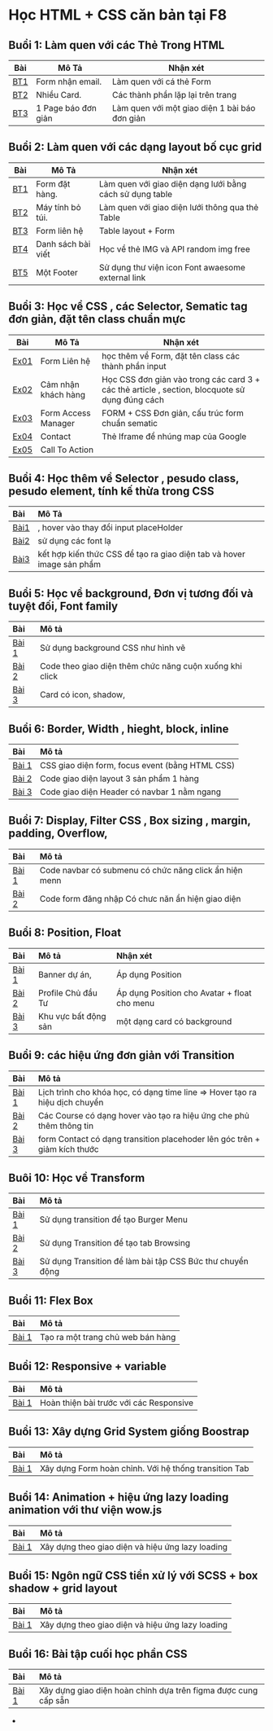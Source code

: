 # Học HTML + CSS căn bản tại F8

## Buổi 1: Làm quen với các Thẻ Trong HTML 

 | Bài                                                          | Mô Tả               | Nhận xét                                      |
 | ------------------------------------------------------------ | ------------------- | --------------------------------------------- |
 | [BT1](https://buiduong2.github.io/F8-offline/day01/ex1.html) | Form nhận email.    | Làm quen với cá thẻ Form                      |
 | [BT2](https://buiduong2.github.io/F8-offline/day01/ex2.html) | Nhiều Card.         | Các thành phần lặp lại trên trang             |
 | [BT3](https://buiduong2.github.io/F8-offline/day01/ex3.html) | 1 Page báo đơn giản | Làm quen với một giao diện 1 bài báo đơn giản |


## Buổi 2: Làm quen với các dạng layout bố cục grid

 | Bài                                                           | Mô Tả              | Nhận xét                                                 |
 | ------------------------------------------------------------- | ------------------ | -------------------------------------------------------- |
 | [BT1](https://buiduong2.github.io/F8-offline/day02/ex01.html) | Form đặt hàng.     | Làm quen với giao diện dạng lưới bằng cách sử dụng table |
 | [BT2](https://buiduong2.github.io/F8-offline/day02/ex02.html) | Máy tính bỏ túi.   | Làm quen với giao diện lưới thông qua thẻ Table          |
 | [BT3](https://buiduong2.github.io/F8-offline/day02/ex03.html) | Form liên hệ       | Table layout + Form                                      |
 | [BT4](https://buiduong2.github.io/F8-offline/day02/ex04.html) | Danh sách bài viết | Học về thẻ IMG và API random img free                    |
 | [BT5](https://buiduong2.github.io/F8-offline/day02/ex05.html) | Một Footer         | Sử dụng thư viện icon Font awaesome external link        |


## Buổi 3: Học về CSS , các Selector, Sematic tag đơn giản, đặt tên class chuẩn mực
 | Bài                                                            | Mô Tả               | Nhận xét                                                                                       |
 | -------------------------------------------------------------- | ------------------- | ---------------------------------------------------------------------------------------------- |
 | [Ex01](https://buiduong2.github.io/F8-offline/day03/ex01.html) | Form Liên hệ        | học thêm về Form, đặt tên class các thành phần input                                           |
 | [Ex02](https://buiduong2.github.io/F8-offline/day03/ex02.html) | Cảm nhận khách hàng | Học CSS đơn giản vào trong các card 3 + các thẻ article , section, blocquote sử dụng đúng cách |
 | [Ex03](https://buiduong2.github.io/F8-offline/day03/ex03.html) | Form Access Manager | FORM + CSS Đơn giản, cấu trúc form chuẩn sematic                                               |
 | [Ex04](https://buiduong2.github.io/F8-offline/day03/ex04.html) | Contact             | Thẻ Iframe để nhúng map của Google                                                             |
 | [Ex05](https://buiduong2.github.io/F8-offline/day03/ex05.html) | Call To Action      |                                                                                                |


## Buổi 4: Học thêm về Selector , pesudo class, pesudo element, tính kế thừa trong CSS

| Bài                                                            | Mô Tả                                                                  |
| :------------------------------------------------------------- | :--------------------------------------------------------------------- |
| [Bài1](https://buiduong2.github.io/F8-offline/day04/ex01.html) | , hover vào thay đổi input placeHolder                                 |
| [Bài2](https://buiduong2.github.io/F8-offline/day04/ex02.html) | sử dụng các font lạ                                                    |
| [Bài3](https://buiduong2.github.io/F8-offline/day04/ex03.html) | kết hợp kiến thức CSS để tạo ra giao diện tab  và hover image sản phẩm |

## Buổi 5: Học về background, Đơn vị tương đối và tuyệt đối, Font family

| Bài                                                             | Mô tả                                                   |
| :-------------------------------------------------------------- | :------------------------------------------------------ |
| [Bài 1](https://buiduong2.github.io/F8-offline/day05/ex01.html) | Sử dụng background CSS như hình vẽ                      |
| [Bài 2](https://buiduong2.github.io/F8-offline/day05/ex02.html) | Code theo giao diện thêm chức năng cuộn xuống khi click |
| [Bài 3](https://buiduong2.github.io/F8-offline/day05/ex03.html) | Card có icon, shadow,                                   |


## Buổi 6: Border, Width , hieght, block, inline 

| Bài                                                                 | Mô tả                                           |
| :------------------------------------------------------------------ | :---------------------------------------------- |
| [Bài 1](https://buiduong2.github.io/F8-offline/day06/ex01-new.html) | CSS giao diện form, focus event (bằng HTML CSS) |
| [Bài 2](https://buiduong2.github.io/F8-offline/day06/ex02.html)     | Code giao diện layout 3 sản phẩm 1 hàng         |
| [Bài 3](https://buiduong2.github.io/F8-offline/day06/ex03-new.html) | Code giao diện Header có navbar 1 nằm ngang     |


## Buổi 7: Display, Filter CSS , Box sizing , margin, padding, Overflow, 

| Bài                                                             | Mô tả                                                  |
| :-------------------------------------------------------------- | :----------------------------------------------------- |
| [Bài 1](https://buiduong2.github.io/F8-offline/day07/ex01.html) | Code navbar có submenu có chức năng click ẩn hiện menn |
| [Bài 2](https://buiduong2.github.io/F8-offline/day07/ex02.html) | Code form đăng nhập Có chưc năn ẩn hiện giao diện      |


## Buổi 8: Position, Float

| Bài                                                             | Mô tả                | Nhận xét                                     |
| :-------------------------------------------------------------- | :------------------- | :------------------------------------------- |
| [Bài 1](https://buiduong2.github.io/F8-offline/day08/ex01.html) | Banner dự án,        | Áp dụng Position                             |
| [Bài 2](https://buiduong2.github.io/F8-offline/day08/ex02.html) | Profile Chủ đầu Tư   | Áp dụng Position cho Avatar + float cho menu |
| [Bài 3](https://buiduong2.github.io/F8-offline/day08/ex03.html) | Khu vực bất động sản | một dạng card có background                  |

## Buổi 9: các hiệu ứng đơn giản với Transition

| Bài                                                             | Mô tả                                                                        |
| :-------------------------------------------------------------- | :--------------------------------------------------------------------------- |
| [Bài 1](https://buiduong2.github.io/F8-offline/day09/ex01.html) | Lịch trình cho khóa học, có dạng time line  => Hover tạo ra hiệu dịch chuyển |
| [Bài 2](https://buiduong2.github.io/F8-offline/day09/ex02.html) | Các Course có dạng hover vào tạo ra hiệu ứng che phủ thêm thông tin          |
| [Bài 3](https://buiduong2.github.io/F8-offline/day09/ex03.html) | form Contact có dạng transition placehoder lên góc trên + giảm kích thước    |

## Buôi 10: Học về Transform 

| Bài                                                             | Mô tả                                                     |
| :-------------------------------------------------------------- | :-------------------------------------------------------- |
| [Bài 1](https://buiduong2.github.io/F8-offline/day10/ex01.html) | Sử dụng transition để tạo Burger Menu                     |
| [Bài 2](https://buiduong2.github.io/F8-offline/day10/ex02.html) | Sử dụng Transition để tạo tab Browsing                    |
| [Bài 3](https://buiduong2.github.io/F8-offline/day10/ex03.html) | Sử dụng Transition để làm bài tập CSS Bức thư chuyển động |


## Buổi 11: Flex Box
| Bài                                                              | Mô tả                              |
| :--------------------------------------------------------------- | :--------------------------------- |
| [Bài 1](https://buiduong2.github.io/F8-offline/day11/index.html) | Tạo  ra một trang chủ web bán hàng |



## Buổi 12: Responsive + variable 

| Bài                                                              | Mô tả                                   |
| :--------------------------------------------------------------- | :-------------------------------------- |
| [Bài 1](https://buiduong2.github.io/F8-offline/day12/index.html) | Hoàn thiện bài trước với các Responsive |

## Buổi 13: Xây dựng Grid System giống Boostrap


| Bài                                                              | Mô tả                                                 |
| :--------------------------------------------------------------- | :---------------------------------------------------- |
| [Bài 1](https://buiduong2.github.io/F8-offline/day13/index.html) | Xây dựng Form hoàn chỉnh. Với hệ thống transition Tab |

## Buổi 14: Animation + hiệu ứng lazy loading animation với thư viện wow.js

| Bài                                                                    | Mô tả                                            |
| :--------------------------------------------------------------------- | :----------------------------------------------- |
| [Bài 1](https://buiduong2.github.io/F8-offline/day14/destination.html) | Xây dựng theo giao diện và hiệu ứng lazy loading |


## Buổi 15: Ngôn ngữ CSS tiền xử lý với SCSS + box shadow + grid layout

| Bài                                                                    | Mô tả                                            |
| :--------------------------------------------------------------------- | :----------------------------------------------- |
| [Bài 1](https://buiduong2.github.io/F8-offline/day15/index.html) | Xây dựng theo giao diện và hiệu ứng lazy loading |


## Buổi 16: Bài tập cuối học phần CSS

| Bài                                                                    | Mô tả                                            |
| :--------------------------------------------------------------------- | :----------------------------------------------- |
| [Bài 1](https://buiduong2.github.io/F8-offline/day16/index.html) | Xây dựng giao diện hoàn chỉnh dựa trên figma được cung cấp sẵn |

-